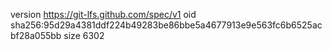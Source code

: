 version https://git-lfs.github.com/spec/v1
oid sha256:95d29a4381ddf224b49283be86bbe5a4677913e9e563fc6b6525acbf28a055bb
size 6302
